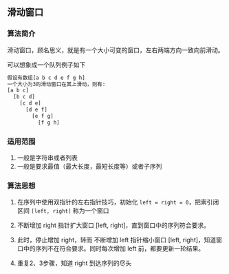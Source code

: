 ## 滑动窗口

### 算法简介

滑动窗口，顾名思义，就是有一个大小可变的窗口，左右两端方向一致向前滑动。

可以想象成一个队列例子如下

~~~ txt
假设有数组[a b c d e f g h]
一个大小为3的滑动窗口在其上滑动，则有:
[a b c]
  [b c d]
    [c d e]
      [d e f]
        [e f g]
          [f g h]

~~~



### 适用范围

1. 一般是字符串或者列表
2. 一般是要求最值（最大长度，最短长度等）或者子序列



### 算法思想

1. 在序列中使用双指针的左右指针技巧，初始化 `left = right = 0`，把索引闭区间 `[left, right]` 称为一个窗口

2. 不断增加 right 指针扩大窗口 [left, right]，直到窗口中的序列符合要求。
3. 此时，停止增加 right，转而 不断增加 left 指针缩小窗口 [left, right]，知道窗口中的序列不在符合要求。同时每次增加 left 前，都要更新一轮结果。
4. 重复2、3步骤，知道 right 到达序列的尽头